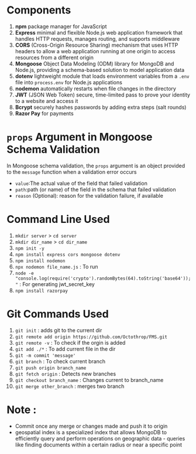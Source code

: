 # Components
1. **npm** package manager for JavaScript
2. **Express** minimal and flexible Node.js web application framework that handles HTTP requests, manages routing, and supports middleware
3. **CORS** (Cross-Origin Resource Sharing) mechanism that uses HTTP headers to allow a web application running at one origin to access resources from a different origin
4. **Mongoose** Object Data Modeling (ODM) library for MongoDB and Node.js, providing a schema-based solution to model application data
5. **dotenv** lightweight module that loads environment variables from a `.env` file into `process.env` for Node.js applications
6. **nodemon** automatically restarts when file changes in the directory
7. **JWT** (JSON Web Token) secure, time-limited pass to prove your identity to a website and access it
8. **Bcrypt** securely hashes passwords by adding extra steps (salt rounds)
9. **Razor Pay** for payments

# `props` Argument in Mongoose Schema Validation
In Mongoose schema validation, the `props` argument is an object provided to the `message` function when a validation error occurs
- `value`:The actual value of the field that failed validation
- `path`:path (or name) of the field in the schema that failed validation
- `reason` (Optional): reason for the validation failure, if available


# Command Line Used 
1. `mkdir server` > `cd server`
2. `mkdir dir_name` > `cd dir_name`
3. `npm init -y` 
4. `npm install express cors mongoose dotenv` 
5. `npm install nodemon`
6. `npx nodemon file_name.js` : To run
7. `node -e "console.log(require('crypto').randomBytes(64).toString('base64'));"` : For generating jwt_secret_key
8. `npm install razorpay`

# Git Commands Used
1. `git init` : adds git to the current dir
2. `git remote add origin https://github.com/Octothrop/FMS.git`
3. `git remote -v` : To check if the orgin is added
4. `git add ./*` : To add current file in the dir
5. `git -m commit 'message'` 
6. `git branch` : To check current branch
7. `git push origin branch_name` 
8. `git fetch origin` : Detects new branches
9. `git checkout branch_name` : Changes current to branch_name
10. `git merge other_branch` : merges two branch

# Note :
- Commit once any merge or changes made and push it to origin
- geospatial index is a specialized index that allows MongoDB to efficiently query and perform operations on geographic data - queries like finding documents within a certain radius or near a specific point
